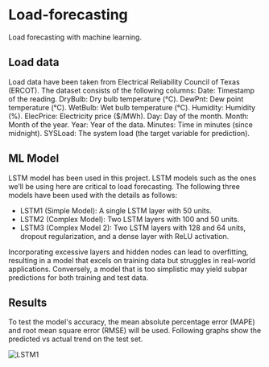 # Load-forecasting
Load forecasting with machine learning.
## Load data
Load data have been taken from Electrical Reliability Council of Texas (ERCOT). The dataset consists of the following columns:
    Date: Timestamp of the reading.
    DryBulb: Dry bulb temperature (°C).
    DewPnt: Dew point temperature (°C).
    WetBulb: Wet bulb temperature (°C).
    Humidity: Humidity (%).
    ElecPrice: Electricity price ($/MWh).
    Day: Day of the month.
    Month: Month of the year.
    Year: Year of the data.
    Minutes: Time in minutes (since midnight).
    SYSLoad: The system load (the target variable for prediction).
## ML Model
LSTM model has been used in this project. LSTM models such as the ones we’ll be using here are critical to load forecasting. 
The following three models have been used with the details as follows:
- LSTM1 (Simple Model): A single LSTM layer with 50 units.
- LSTM2 (Complex Model): Two LSTM layers with 100 and 50 units.
- LSTM3 (Complex Model 2): Two LSTM layers with 128 and 64 units, dropout regularization, and a dense layer with ReLU activation.

Incorporating excessive layers and hidden nodes can lead to overfitting, resulting in a model that excels on training data but struggles in real-world applications. Conversely, a model that is too simplistic may yield subpar predictions for both training and test data.
## Results
To test the model's accuracy, the mean absolute percentage error (MAPE) and root mean square error (RMSE) will be used. Following graphs show the predicted vs actual trend on the test set.

![LSTM1](https://github.com/user-attachments/assets/1d2dc9d7-638a-4712-96e2-d913551a92a8)
